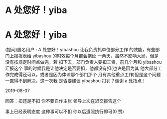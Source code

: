 # A 处您好！yiba

# A 处您好！yiba

(提问)匿名用户 : A 处您好！yibashou 让我负责抓单位部分工作 的效能，有些部门上报报表给 yibashou 的时效每个月都会拖延 一两天，虽然不影响大局，但是没有按规定时间点做完，若 扣下去，部门负责人要扣工资，前几个月和 yibashou 汇报这个 事的时候我是让他决定是否要扣，他都没有扣(也许是因为其 他大部分工作完成得还可以，或者是因为体谅那个部门那个 月有其他重点工作)但是这个问题一直得不到解决，这一次我 是否要建议 yibashou 扣罚？谢谢 a 处指点！

2019-08-07

回答：扣还是不扣 你不要自作主张 领导上次在迟交报告这个

事上已经表明态度 这种事可以不扣 你以后遵照执行即可(0 赞)